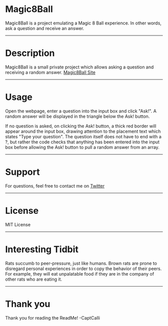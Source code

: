 # Magic8Ball 

Magic8Ball is a project emulating a Magic 8 Ball experience. In other words, ask a question and receive an answer. 

---

# Description

Magic8Ball is a small private project which allows asking a question and receiving a random answer. 
[Magic8Ball Site](https://captcalli.github.io/Magic8Ball/)

---

# Usage

Open the webpage, enter a question into the input box and click "Ask!". A random answer will be displayed in the triangle below the Ask! button.

If no question is asked, on clicking the Ask! button, a thick red border will appear around the input box, drawing attention to the placement text which states "Type your question". The question itself does not have to end with a ?, but rather the code checks that anything has been entered into the input box before allowing the Ask! button to pull a random answer from an array. 

---

# Support

For questions, feel free to contact me on [Twitter](https://twitter.com/captcalli)

---

# License

MIT License

---

# Interesting Tidbit

Rats succumb to peer-pressure, just like humans. Brown rats are prone to disregard personal experiences in order to copy the behavior of their peers. For example, they will eat unpalatable food if they are in the company of other rats who are eating it.

---

# Thank you

Thank you for reading the ReadMe!
-CaptCalli
